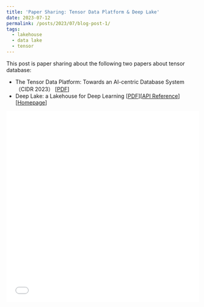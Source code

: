 ```yaml
---
title: 'Paper Sharing: Tensor Data Platform & Deep Lake'
date: 2023-07-12
permalink: /posts/2023/07/blog-post-1/
tags:
  - lakehouse
  - data lake
  - tensor
---
```


This post is paper sharing about the following two papers about tensor database:
- The Tensor Data Platform: Towards an AI-centric Database System （CIDR 2023） [[PDF](https://arxiv.org/pdf/2211.02753.pdf)]
- Deep Lake: a Lakehouse for Deep Learning [[PDF](https://arxiv.org/pdf/2209.10785.pdf)][[API Reference](https://docs.deeplake.ai/en/latest/#)][[Homepage](https://www.deeplake.ai/)]

<iframe src="/files/pdf/20230712-PaperSharing-tensor-database.pdf" width="100%" height="500" frameborder="no" border="0" marginwidth="0" marginheight="0"></iframe>

